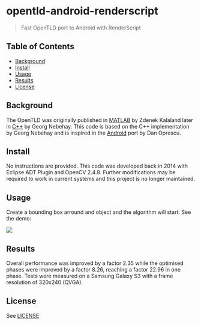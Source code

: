 # opentld-android-renderscript

> Fast OpenTLD port to Android with RenderScript


## Table of Contents

- [Background](#background)
- [Install](#install)
- [Usage](#usage)
- [Results](#results)
- [License](#license)

## Background

The OpenTLD was originally published in [MATLAB](https://github.com/zk00006/OpenTLD)  by Zdenek Kalaland later in [C++](https://github.com/gnebehay/OpenTLD) by Georg Nebehay. This code is based on the C++ implementation by Georg Nebehay and is inspired in the [Android](https://github.com/trandi/OpenTLDAndroid) port by Dan Oprescu.

## Install

No instructions are provided. This code was developed back in 2014 with Eclipse ADT Plugin and OpenCV 2.4.8. Further modifications may be required to work in current systems and this project is no longer maintained.

## Usage
Create a bounding box arround and object and the algorithm will start. See the demo:

[![](https://i.ytimg.com/vi/CSKyr6it4Qw/1.jpg)](https://youtu.be/CSKyr6it4Qw) 

## Results

Overall performance was improved by a factor 2.35 while the optimised phases were improved by a factor 8.26, reaching a factor 22.96 in one phase. Tests were measured on a Samsung Galaxy S3 with a frame resolution of 320x240 (QVGA). 


## License

See [LICENSE](https://github.com/deuxbot/opentld-android-renderscript/blob/master/LICENSE)
